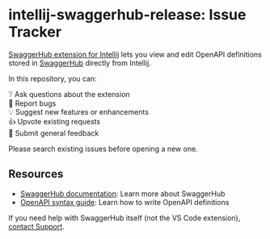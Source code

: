 # intellij-swaggerhub-release: Issue Tracker

[SwaggerHub extension for Intellij](https://plugins.jetbrains.com/) lets you view and edit OpenAPI definitions stored in [SwaggerHub](https://swagger.io/tools/swaggerhub/) directly from Intellij.

In this repository, you can:

:grey_question: Ask questions about the extension  
:bug: Report bugs  
:bulb: Suggest new features or enhancements  
:+1: Upvote existing requests  
:memo: Submit general feedback

Please search existing issues before opening a new one.

## Resources

* [SwaggerHub documentation](https://app.swaggerhub.com/help/index): Learn more about SwaggerHub
* [OpenAPI syntax guide](https://swagger.io/docs/specification/basic-structure/): Learn how to write OpenAPI definitions

If you need help with SwaggerHub itself (not the VS Code extension), [contact Support](https://support.smartbear.com/message?product=SwaggerHub).
